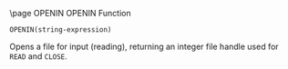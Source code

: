 \page OPENIN OPENIN Function
```BASIC
OPENIN(string-expression)
```
Opens a file for input (reading), returning an integer file handle used for `READ` and `CLOSE`.

